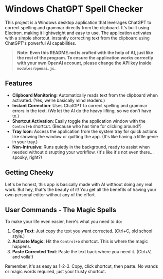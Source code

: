 # Windows ChatGPT Spell Checker

This project is a Windows desktop application that leverages ChatGPT to correct spelling and grammar directly from the clipboard. It's built using Electron, making it lightweight and easy to use. The application activates with a simple shortcut, instantly correcting text from the clipboard using ChatGPT's powerful AI capabilities.

> **Note:** **Even this README.md is crafted with the help of AI, just like the rest of the program. To ensure the application works correctly with your own OpenAI account, please change the API key inside `modules/openai.js`.**

## Features

- **Clipboard Monitoring**: Automatically reads text from the clipboard when activated. (Yes, we're basically mind readers.)
- **Instant Correction**: Uses ChatGPT to correct spelling and grammar errors in the text. (We let the AI do the heavy lifting, so we don't have to.)
- **Shortcut Activation**: Easily toggle the application window with the `Control+b` shortcut. (Because who has time for clicking around?)
- **Tray Icon**: Access the application from the system tray for quick actions like showing the window or quitting the app. (It's like having a little genie in your tray.)
- **Non-Intrusive**: Runs quietly in the background, ready to assist when needed without disrupting your workflow. (It's like it's not even there... spooky, right?)

## Getting Cheeky

Let's be honest, this app is basically made with AI witthout doing any real work. But hey, that's the beauty of it! You get all the benefits of having your own personal editor without any of the effort.

## User Commands - The Magic Spells

To make your life even easier, here's what you need to do:

1. **Copy Text**: Just copy the text you want corrected. (Ctrl+C, old school style.)
2. **Activate Magic**: Hit the `Control+b` shortcut. This is where the magic happens.
3. **Paste Corrected Text**: Paste the text back where you need it. (Ctrl+V, and voilà!)

Remember, it's as easy as 1-2-3. Copy, click shortcut, then paste. No wands or magic words required, just your trusty shortcut.
